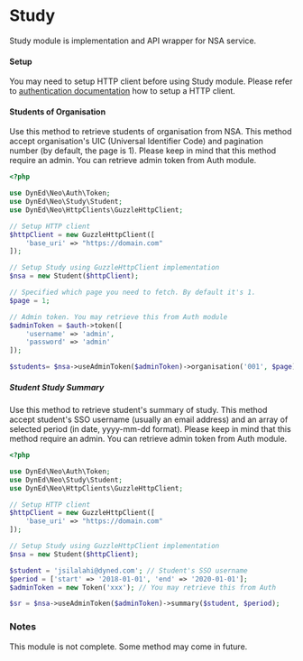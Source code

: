 # Study
Study module is implementation and API wrapper for NSA service.

#### Setup
You may need to setup HTTP client before using Study module. Please refer to [authentication documentation](authentication.md) how to setup a HTTP client. 

#### Students of Organisation
Use this method to retrieve students of organisation from NSA. This method accept organisation's UIC (Universal Identifier Code) and pagination number (by default, the page is 1). Please keep in mind that this method require an admin. You can retrieve admin token from Auth module. 

```php
<?php

use DynEd\Neo\Auth\Token;
use DynEd\Neo\Study\Student;
use DynEd\Neo\HttpClients\GuzzleHttpClient;

// Setup HTTP client
$httpClient = new GuzzleHttpClient([
    'base_uri' => "https://domain.com"
]);

// Setup Study using GuzzleHttpClient implementation
$nsa = new Student($httpClient);

// Specified which page you need to fetch. By default it's 1.
$page = 1; 

// Admin token. You may retrieve this from Auth module
$adminToken = $auth->token([
    'username' => 'admin',
    'password' => 'admin'
]);

$students= $nsa->useAdminToken($adminToken)->organisation('001', $page);
```

##### Student Study Summary
Use this method to retrieve student's summary of study. This method accept student's SSO username (usually an email address) and an array of selected period (in date, yyyy-mm-dd format). Please keep in mind that this method require an admin. You can retrieve admin token from Auth module. 

```php
<?php

use DynEd\Neo\Auth\Token;
use DynEd\Neo\Study\Student;
use DynEd\Neo\HttpClients\GuzzleHttpClient;

// Setup HTTP client
$httpClient = new GuzzleHttpClient([
    'base_uri' => "https://domain.com"
]);

// Setup Study using GuzzleHttpClient implementation
$nsa = new Student($httpClient);

$student = 'jsilalahi@dyned.com'; // Student's SSO username
$period = ['start' => '2018-01-01', 'end' => '2020-01-01'];
$adminToken = new Token('xxx'); // You may retrieve this from Auth

$sr = $nsa->useAdminToken($adminToken)->summary($student, $period);
```

### Notes
This module is not complete. Some method may come in future.
